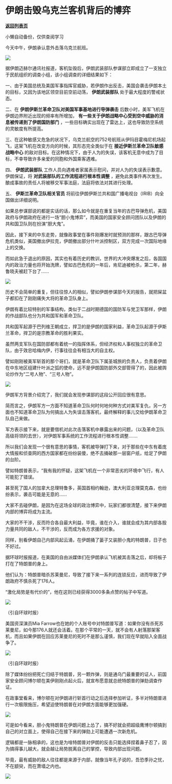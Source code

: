 # 伊朗击毁乌克兰客机背后的博弈

[**返回列表页**](/gzh/政事堂2019)

小懒自动备份，仅供查阅学习

今天中午，伊朗承认意外击落乌克兰航班。  

  

![](https://mmbiz.qpic.cn/mmbiz_jpg/rxhS23yu8cPloia6h98xZKcrMaibRSTJCKc9IojP4ibicVlpYA9gxyWFzia9qQmheHkdnvHKtB9sm5fWUEVA7IWzSiaQ/640?wx_fmt=jpeg)

  

据伊朗迈赫尔通讯社报道，客机坠毁后，伊朗武装部队参谋部立即成立了一支独立于民航组织的调查小组，该小组调查的详细结果如下：

  

一、由于美国总统及美国军事指挥官威胁，若伊朗作出反击，美国会袭击伊朗本土的目标，又因为该地区领空目前空前动荡， **伊朗武装部队**
处于最大程度的警戒状态。

  

二、在 **伊朗伊斯兰革命卫队对美国军事基地进行导弹袭击** 后数小时，美军飞机在伊朗边界附近出现的频率有所增加，
**有一些关于伊朗战略中心受到空中威胁的消息被传递到了伊朗国防部门** ，一些目标确实出现在了雷达上，这也导致防空系统的灵敏度有所提高。

  

三、在这种敏感又危急的状况下，乌克兰航空的752号航班从伊玛目霍梅尼机场起飞，这架飞机在改变方向的时候，其形态完全类似于在
**接近伊斯兰革命卫队敏感战略中心** 的敌对目标。在这种情况下，由于人为的失误，该客机无意中成为了目标，不幸导致许多亲爱的同胞和外国乘客遇难。

  

四、 **伊朗武装部队** 工作人员向遇难者家属表示慰问，并对人为的失误表示歉意。伊朗保证，将 **对武装部队的工作流程进行根本性调整**
，避免此类事件再次发生。酿成事故的责任人将被移交军事法庭，法庭将依法对其进行处理。

  

五、 **伊斯兰革命卫队相关官员** 将前往伊朗伊斯兰共和国广播电视台（IRIB）向全国做出详细说明。

  

如果总参谋部说的都是实话的话，那么如今就是在重复当年的古巴导弹危机，美国政府与伊朗政府在进行一场“胆小鬼博弈”，而美国的国家安全顾问团队以及伊朗的共和国卫队则在扮演“胆大鬼”。  

  

因此，接下来的中东走势，就像政事堂在事件刚爆发时就预测的那样，跟古巴导弹危机类似，美国撤出伊拉克，伊朗撤出部分什叶派控制区，双方完成一次国际地缘上的交换。  

  

而如此急于退出的原因，其实也有着历史的教训，世界的大冲突爆发之后，各国国内的政治力量也将开始洗牌，譬如古巴危机的一年后，肯尼迪被枪杀，第二年，赫鲁晓夫被赶下台了......

  

![](https://mmbiz.qpic.cn/mmbiz_jpg/rxhS23yu8cPloia6h98xZKcrMaibRSTJCKbibY9XNClEvmAo2eLccF1oW4EYc1Qy4xv9gyIrX4iaGvQW9V6r9H1lmg/640?wx_fmt=jpeg)

  

历史不会简单的重复，但往往惊人的相似，譬如伊朗参谋部今天的报告，就把屎盆子都扣在了刚刚痛失大将的革命卫队身上。

  

伊朗有着比较特别的军事结构，类似于二战时期德国的国防军与党卫军那样，伊朗的作战部队也分为共和国军和革命卫队。

  

共和国军起源于巴列维王朝成立，捍卫的是伊朗的国家利益，革命卫队起源于伊斯兰革命，捍卫的是宗教革命的胜利果实。  

  

虽然两支军队在国防部都有着统一的指挥体系，但经济权和人事权独立的革命卫队，由于效忠哈梅内伊，行事往往会有相当大的自主权。  

  

譬如刚刚被美军斩首的那个哥们，就是革命卫队下属圣城旅的负责人，负责着伊朗在中东地区组建什叶派之弧的使命，远不是伊朗国防部外交部管得了的，因此被舆论炒作为“二号人物”、“三号人物”。

  

![](https://mmbiz.qpic.cn/mmbiz_jpg/rxhS23yu8cPloia6h98xZKcrMaibRSTJCKjHcgbKbbAKW2GE2pNDYsD2ODbTCd3NgSJpIKQXTpIibSeLuticOFtjAw/640?wx_fmt=jpeg)

  

伊朗军方背景介绍完了，我们就会发现参谋部的这段公开回应很有意思。

  

简而言之，伊朗军方一方面不知道革命卫队何时何地何种方式对美军复仇，另一方面也不知道革命卫队为何搞出人为失误击落客机，最终解释的事儿交给伊朗革命卫队自己来做。  

  

军方表示接下来，就是要借机对此次击落客机中暴露出来的问题，（以及革命卫队高级将领的去世），对伊朗军事系统的工作流程进行根本性调整.......

  

所以我们会发现一个很有意思的事情，客机被导弹打下来，对于那些在中东有着庞大情报和侦查网的西方国家都在纷纷装傻，绝不去捅破那一层窗户纸，给足了伊朗的台阶。

  

譬如特朗普表示，“我有我的怀疑，这架飞机在一个非常恶劣的环境中飞行，有人可能犯了错误。

  

甚至死了国人的加拿大总理特鲁多，英国首相约翰逊，澳大利亚总理莫克森，也纷纷表示，袭击可能是无意的......

  

大家不去碰伊朗，是因为在这场全球的政治博弈中，玩家们都很清楚，接下来伊朗内部的博弈将成为主流。

  

大家的不干涉，反而符合各自最大利益，毕竟，谁在介入，谁就会成为其内部各股力量共同的敌人，不干涉的，反而成为各方求援的对象。

  

同样，别看伊朗自己内部风起云涌，在伊朗捅了篓子又装胆小鬼的特朗普，日子也不好过。  

  

据环球时报报道，在美国的自由派媒体们在伊朗承认飞机被其击落之后，却将板子打在了特朗普的身上。  

  

他们认为：特朗普暗杀苏莱曼尼，导致了接下来一系列的连锁反应，进而导致了伊朗政府不慎杀死了176人。  

  

“激化局势是有代价的”，他在这则已经获得3000多条点赞的帖子中写道。

  

![](https://mmbiz.qpic.cn/mmbiz_jpg/wlCrBZoK8HGJ3swMOqVYRdp2CS2RFiaRgR4qqqIptz01vNE6ET3XDxNk0TUXKwayQ8yTosVSFQqaRsDMibEo2ia4g/640?wx_fmt=jpeg)

（引自环球时报）  

  

美国资深演员Mia
Farrow也在她的个人账号中对特朗普写道：如果你没有杀死苏莱曼尼，如今那176人就还会活着。在那个平常的一天，就不会有人射落那架客机，而且如果伊朗在回应苏莱曼尼的死时不是那么谨慎，我们现在早就陷入全面战争了。

  

![](https://mmbiz.qpic.cn/mmbiz_jpg/wlCrBZoK8HGJ3swMOqVYRdp2CS2RFiaRgZsYbXmD8qBEViaicnyUbAmickshOlq8AycX35N73oExMMSyjzLP0bxcNw/640?wx_fmt=jpeg)

（引自环球时报）

  

除了媒体纷纷把死亡归结于特朗普，另一颗炸弹，则是通乌门最重要的证人，前国家安全顾问博尔顿在美伊刚刚点起火后，就宣布愿意就总统特朗普的弹劾调查作证。

  

在政事堂看来，博尔顿在对伊朗进行斩首行动之后选择参加听证，多半对特朗普进行一次极限施压，希望迫使特朗普在对伊朗方面能够更加强硬。  

  

![](https://mmbiz.qpic.cn/mmbiz_jpg/rxhS23yu8cPloia6h98xZKcrMaibRSTJCKSJuBgVVjwFG5w37ebmrevT1f47wQgNLITeq0fgib33f0fjibDUkUAibWw/640?wx_fmt=jpeg)

  

可是如今看来，胆小鬼特朗普在伊朗问题上怂了，搞不好就会把超级鹰博尔顿搞到自己的对立面上，使得自己在接下来的弹劾上可能遭遇一次新危机。

  

逻辑都是一脉相承的，这也是为啥特朗普对伊朗的反击只能选择捏着鼻子忍了，因为搞得事儿越大，就会越让局势脱离自己的掌控，导致内部出现问题。

  

毕竟，最有威胁的敌人往往都是来源于内部，就像当年孔子说的，吾恐季孙之忧，不在颛臾，而在萧墙之内也。

  

![](https://mmbiz.qpic.cn/mmbiz_jpg/rxhS23yu8cPp0iaKAfe0ZsWfgGcY72o9Nror8TicrtnlDsqzY7y4Kum4fM3X0FMEGlbvm9HvZUiaETSnLt4DHNLbQ/640?wx_fmt=jpeg)

